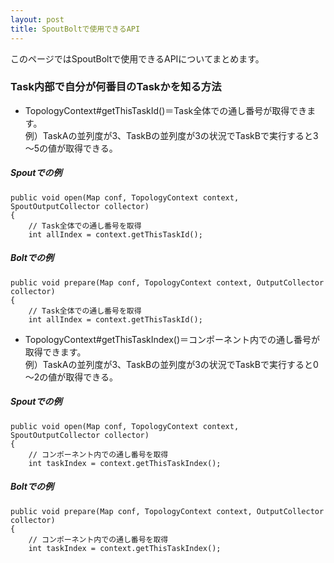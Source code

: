 ```yaml
---
layout: post
title: SpoutBoltで使用できるAPI
---
```


このページではSpoutBoltで使用できるAPIについてまとめます。

### Task内部で自分が何番目のTaskかを知る方法
* TopologyContext#getThisTaskId()＝Task全体での通し番号が取得できます。  
例）TaskAの並列度が3、TaskBの並列度が3の状況でTaskBで実行すると3～5の値が取得できる。

##### Spoutでの例

    public void open(Map conf, TopologyContext context, SpoutOutputCollector collector)
    {
        // Task全体での通し番号を取得
        int allIndex = context.getThisTaskId();

##### Boltでの例

    public void prepare(Map conf, TopologyContext context, OutputCollector collector)
    {
        // Task全体での通し番号を取得
        int allIndex = context.getThisTaskId();

* TopologyContext#getThisTaskIndex()＝コンポーネント内での通し番号が取得できます。  
例）TaskAの並列度が3、TaskBの並列度が3の状況でTaskBで実行すると0～2の値が取得できる。

##### Spoutでの例

    public void open(Map conf, TopologyContext context, SpoutOutputCollector collector)
    {
        // コンポーネント内での通し番号を取得
        int taskIndex = context.getThisTaskIndex();

##### Boltでの例

    public void prepare(Map conf, TopologyContext context, OutputCollector collector)
    {
        // コンポーネント内での通し番号を取得
        int taskIndex = context.getThisTaskIndex();

